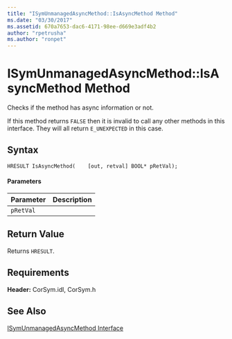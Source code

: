 ```yaml
---
title: "ISymUnmanagedAsyncMethod::IsAsyncMethod Method"
ms.date: "03/30/2017"
ms.assetid: 670a7653-dac6-4171-98ee-d669e3adf4b2
author: "rpetrusha"
ms.author: "ronpet"
---
```

# ISymUnmanagedAsyncMethod::IsAsyncMethod Method
Checks if the method has async information or not.  

 If this method returns `FALSE` then it is invalid to call any other methods in this interface. They will all return `E_UNEXPECTED` in this case.  

## Syntax  

```idl  
HRESULT IsAsyncMethod(    [out, retval] BOOL* pRetVal);  
```  

#### Parameters  


|Parameter|Description|  
|---------------|-----------------|  
|`pRetVal`||  

## Return Value  
 Returns `HRESULT`.  

## Requirements  
 **Header:** CorSym.idl, CorSym.h  

## See Also  
 [ISymUnmanagedAsyncMethod Interface](../../../../docs/framework/unmanaged-api/diagnostics/isymunmanagedasyncmethod-interface.md)
